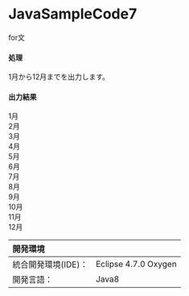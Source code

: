 # JavaSampleCode7
for文

#### 処理
1月から12月までを出力します。

#### 出力結果
1月  
2月  
3月  
4月  
5月  
6月  
7月  
8月  
9月  
10月  
11月  
12月  
  
| 開発環境 |  |
|:-|:-|
| 統合開発環境(IDE)： | Eclipse 4.7.0 Oxygen |
| 開発言語： | Java8 |
